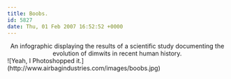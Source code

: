```yaml
---
title: Boobs.
id: 5827
date: Thu, 01 Feb 2007 16:52:52 +0000
---
```


<div align="center" class="caps" style="margin-top:8px;">An infographic displaying the results of a scientific study documenting the evolution of dimwits in recent human history.</div>![Yeah, I Photoshopped it.](http://www.airbagindustries.com/images/boobs.jpg)





